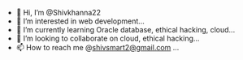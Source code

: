 - 👋 Hi, I’m @Shivkhanna22
- 👀 I’m interested in web development...
- 🌱 I’m currently learning Oracle database, ethical hacking, cloud...
- 💞️ I’m looking to collaborate on cloud, ethical hacking...
- 📫 How to reach me @shivsmart2@gmail.com ...

<!---
Shivkhanna22/Shivkhanna22 is a ✨ special ✨ repository because its `README.md` (this file) appears on your GitHub profile.
You can click the Preview link to take a look at your changes.
--->
